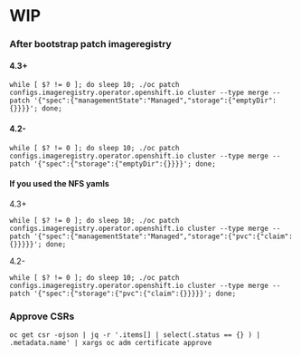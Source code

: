 # WIP

### After bootstrap patch imageregistry
#### 4.3+
```
while [ $? != 0 ]; do sleep 10; ./oc patch configs.imageregistry.operator.openshift.io cluster --type merge --patch '{"spec":{"managementState":"Managed","storage":{"emptyDir":{}}}}'; done;
```
#### 4.2-
```
while [ $? != 0 ]; do sleep 10; ./oc patch configs.imageregistry.operator.openshift.io cluster --type merge --patch '{"spec":{"storage":{"emptyDir":{}}}}'; done;
```

#### If you used the NFS yamls
4.3+
```
while [ $? != 0 ]; do sleep 10; ./oc patch configs.imageregistry.operator.openshift.io cluster --type merge --patch '{"spec":{"managementState":"Managed","storage":{"pvc":{"claim":{}}}}}'; done;
```
4.2-
```
while [ $? != 0 ]; do sleep 10; ./oc patch configs.imageregistry.operator.openshift.io cluster --type merge --patch '{"spec":{"storage":{"pvc":{"claim":{}}}}}'; done;
```

### Approve CSRs
```
oc get csr -ojson | jq -r '.items[] | select(.status == {} ) | .metadata.name' | xargs oc adm certificate approve
```
